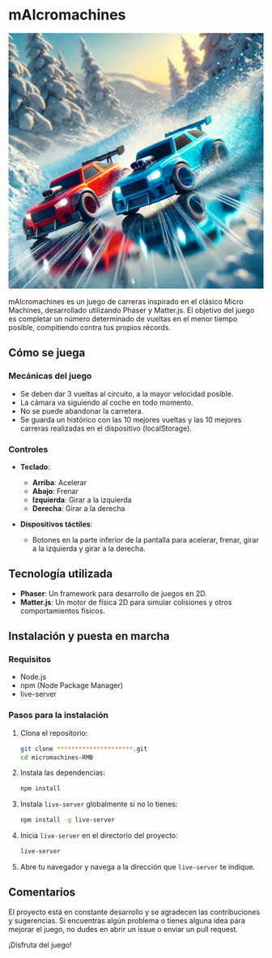# mAIcromachines

![Portada](assets/images/portada.webp)

mAIcromachines es un juego de carreras inspirado en el clásico Micro Machines, desarrollado utilizando Phaser y Matter.js. El objetivo del juego es completar un número determinado de vueltas en el menor tiempo posible, compitiendo contra tus propios récords.

## Cómo se juega

### Mecánicas del juego

- Se deben dar 3 vueltas al circuito, a la mayor velocidad posible.
- La cámara va siguiendo al coche en todo momento.
- No se puede abandonar la carretera.
- Se guarda un histórico con las 10 mejores vueltas y las 10 mejores carreras realizadas en el dispositivo (localStorage).

### Controles

- **Teclado**:
  - **Arriba**: Acelerar
  - **Abajo**: Frenar
  - **Izquierda**: Girar a la izquierda
  - **Derecha**: Girar a la derecha

- **Dispositivos táctiles**:
  - Botones en la parte inferior de la pantalla para acelerar, frenar, girar a la izquierda y girar a la derecha.

## Tecnología utilizada

- **Phaser**: Un framework para desarrollo de juegos en 2D.
- **Matter.js**: Un motor de física 2D para simular colisiones y otros comportamientos físicos.

## Instalación y puesta en marcha

### Requisitos

- Node.js
- npm (Node Package Manager)
- live-server

### Pasos para la instalación

1. Clona el repositorio:
    ```sh
    git clone *********************.git
    cd micromachines-RMB
    ```

2. Instala las dependencias:
    ```sh
    npm install
    ```

3. Instala `live-server` globalmente si no lo tienes:
    ```sh
    npm install -g live-server
    ```

4. Inicia `live-server` en el directorio del proyecto:
    ```sh
    live-server
    ```

5. Abre tu navegador y navega a la dirección que `live-server` te indique.

## Comentarios

El proyecto está en constante desarrollo y se agradecen las contribuciones y sugerencias. Si encuentras algún problema o tienes alguna idea para mejorar el juego, no dudes en abrir un issue o enviar un pull request.

¡Disfruta del juego!